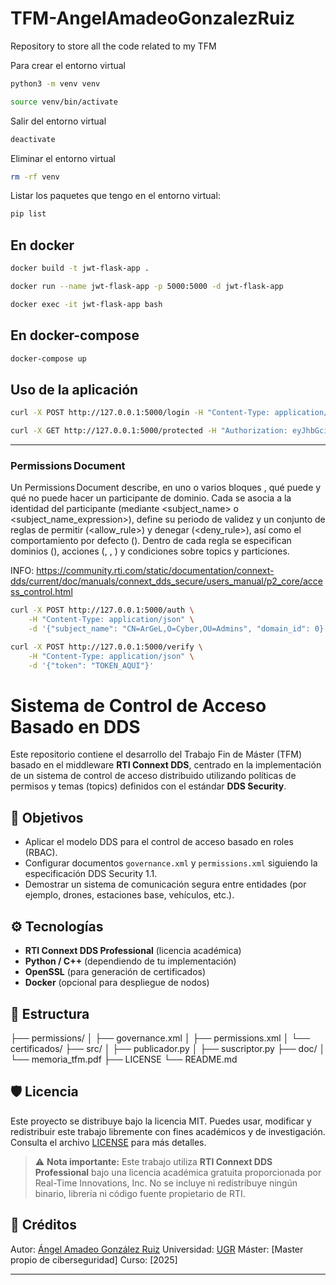 # TFM-AngelAmadeoGonzalezRuiz

Repository to store all the code related to my TFM

Para crear el entorno virtual

```bash
python3 -m venv venv
```

```bash
source venv/bin/activate
```

Salir del entorno virtual

```bash
deactivate
```

Eliminar el entorno virtual

```bash
rm -rf venv
```

Listar los paquetes que tengo en el entorno virtual:

```bash
pip list
```

## En docker

```bash
docker build -t jwt-flask-app .
```

```bash
docker run --name jwt-flask-app -p 5000:5000 -d jwt-flask-app
```

```bash
docker exec -it jwt-flask-app bash
```

## En docker-compose

```bash
docker-compose up
```

## Uso de la aplicación

```bash
curl -X POST http://127.0.0.1:5000/login -H "Content-Type: application/json" -d '{"username": "usuario", "password": "password"}'
```

```bash
curl -X GET http://127.0.0.1:5000/protected -H "Authorization: eyJhbGciOiJIUzI1NiIsInR5cCI6IkpXVCJ9.eyJ1c2VybmFtZSI6InVzdWFyaW8iLCJleHAiOjE3MzY1MTc1Njh9.BeKYJSQ_r0CoLB1ZVLr786K364nY5ucgWu4IOImJFfg"
```

---


### Permissions Document

Un Permissions Document describe, en uno o varios bloques <grant>, qué puede y qué no puede hacer un participante de dominio. Cada <grant> se asocia a la identidad del participante (mediante <subject_name> o <subject_name_expression>), define su periodo de validez y un conjunto de reglas de permitir (<allow_rule>) y denegar (<deny_rule>), así como el comportamiento por defecto (<default>). Dentro de cada regla se especifican dominios (<domains>), acciones (<publish>, <subscribe>, <relay>) y condiciones sobre topics y particiones.

INFO: https://community.rti.com/static/documentation/connext-dds/current/doc/manuals/connext_dds_secure/users_manual/p2_core/access_control.html

```bash
curl -X POST http://127.0.0.1:5000/auth \
    -H "Content-Type: application/json" \
    -d '{"subject_name": "CN=ArGeL,O=Cyber,OU=Admins", "domain_id": 0}'
```


```bash
curl -X POST http://127.0.0.1:5000/verify \
    -H "Content-Type: application/json" \
    -d '{"token": "TOKEN_AQUI"}'
```

# Sistema de Control de Acceso Basado en DDS

Este repositorio contiene el desarrollo del Trabajo Fin de Máster (TFM) basado en el middleware **RTI Connext DDS**, centrado en la implementación de un sistema de control de acceso distribuido utilizando políticas de permisos y temas (topics) definidos con el estándar **DDS Security**.

## 📌 Objetivos

- Aplicar el modelo DDS para el control de acceso basado en roles (RBAC).
- Configurar documentos `governance.xml` y `permissions.xml` siguiendo la especificación DDS Security 1.1.
- Demostrar un sistema de comunicación segura entre entidades (por ejemplo, drones, estaciones base, vehículos, etc.).

## ⚙️ Tecnologías

- **RTI Connext DDS Professional** (licencia académica)
- **Python / C++** (dependiendo de tu implementación)
- **OpenSSL** (para generación de certificados)
- **Docker** (opcional para despliegue de nodos)

## 📁 Estructura

├── permissions/
│ ├── governance.xml
│ ├── permissions.xml
│ └── certificados/
├── src/
│ ├── publicador.py
│ ├── suscriptor.py
├── doc/
│ └── memoria_tfm.pdf
├── LICENSE
└── README.md


## 🛡️ Licencia

Este proyecto se distribuye bajo la licencia MIT. Puedes usar, modificar y redistribuir este trabajo libremente con fines académicos y de investigación.
Consulta el archivo [LICENSE](LICENSE) para más detalles.

> ⚠️ **Nota importante:** Este trabajo utiliza **RTI Connext DDS Professional** bajo una licencia académica gratuita proporcionada por Real-Time Innovations, Inc.
> No se incluye ni redistribuye ningún binario, librería ni código fuente propietario de RTI.

## 🧪 Créditos

Autor: [Ángel Amadeo González Ruiz](https://github.com/argelion14)
Universidad: [UGR](https://www.ugr.es/)
Máster: [Master propio de ciberseguridad]
Curso: [2025]

---
